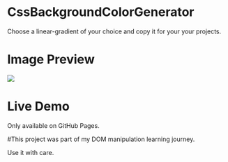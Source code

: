 # CssBackgroundColorGenerator
Choose a linear-gradient of your choice and copy it for your your projects.

# Image Preview
![](images/filename%20BGenerator.png)
# Live Demo

Only available on GitHub Pages.

#This project was part of my DOM manipulation learning journey.

Use it with care.
